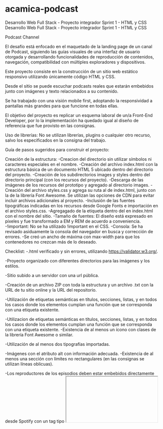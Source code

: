 # acamica-podcast
Desarrollo Web Full Stack - Proyecto integrador Sprint 1 - HTML y CSS
Desarrollo Web Full Stack - Proyecto integrador Sprint 1 - HTML y CSS

Podcast Channel

El desafío está enfocado en el maquetado de la landing page de un canal de Podcast, siguiendo las guías visuales de una interfaz de usuario otorgada y desarrollando funcionalidades de reproducción de contenidos, navegación, compatibilidad con múltiples exploradores y dispositivos.

Este proyecto consiste en la construcción de un sitio web estático responsivo utilizando únicamente código HTML y CSS.

Desde el sitio se puede escuchar podcasts reales que estarán embebidos junto con imágenes y texto relacionados a su contenido.

Se ha trabajado con una visión mobile first, adoptando la responsividad a pantallas más grandes para que funcione en todas ellas.

El objetivo del proyecto es replicar un esquema laboral de un/a Front-End Developer, por lo la implementación ha quedado igual al diseño de referencia que fue provisto en las consignas.

Uso de librerías: No se utilizan librerías, plugins o cualquier otro recurso, salvo los especificados en la consigna del trabajo.


Guía de pasos sugeridos para construir el proyecto: 

Creación de la estructura:
-Creacion del directorio sin utilizar símbolos ni caracteres especiales en el nombre.
-Creación del archivo index.html con la estructura básica de un documento HTML 5 ubícado dentro del directorio del proyecto.
-Creación de los subdirectorios images y styles dentro del directorio principal (con los recursos del proyecto).
-Descarga de las imágenes de los recursos del prototipo y agregado al directorio images.
-Creación del archivo styles.css y agrega su ruta al de index.html, junto con la de la librería Font Awesome. Se utilizan las opciones de CDN para evitar incluir archivos adicionales al proyecto.
-Inclusión de las fuentes tipográficas indicadas en los recursos desde Google Fonts e importación en el archivo styles.css.
-Agregagado de la etiqueta dentro del en index.html con el nombre del sitio.
-Tamaño de fuentes: El diseño está expresado en píxeles y fue transformado a EM y REM de acuerdo a conveniencia.
-!important: No se ha utilizado !important en el CSS.
-Consola: Se ha revisado asiduamente la consola del navegador en busca y corrección de errores.
-Se creó un ancho de máxima con max-width para que los contenedores no crezcan más de lo deseado.


Checklist: 
-.html verificado y sin errores, utilizando https://validator.w3.org/. 

-Proyecto organizado con diferentes directorios para las imágenes y los estilos. 

-Sitio subido a un servidor con una url pública. 

-Creación de un archivo ZIP con toda la estructura y un archivo .txt con la URL de tu sitio online y la URL del repositorio. 

-Utilización de etiquetas semánticas en títulos, secciones, listas, y en todos los casos donde los elementos cumplan una función que se corresponda con una etiqueta existente. 

-Utilizacion de etiquetas semánticas en títulos, secciones, listas, y en todos los casos donde los elementos cumplan una función que se corresponda con una etiqueta existente. -Existencia de al menos un ícono con clases de la librería Font Awesome o similar. 

-Utilización de al menos dos tipografías importadas. 

-Imágenes con el atributo alt con información adecuada. -Existencia de al menos una sección con límites no rectangulares (en las consignas se utilizan líneas oblicuas). 

-Los reproductores de los episodios deben estar embebidos directamente desde Spotify con un tag tipo <iframe>. 
  
-Existencia de al menos una imagen superpuesta con un elemento que no la contenga (en las consignas se muestra el ejemplo de la imagen del teléfono en la sección ‘De dónde venimos’). 

-Existencia de un navbar con menú hamburguesa que se expanda y contraiga dinámicamente utilizando únicamente HTML y CSS. -Contar con anchors que enlacen la barra de navegación con las secciones correspondientes y los íconos de las redes con sitios externos. 

-Existencia de al menos un cambio de estilo a través de hovers.

El objetivo del proyecto es replicar un esquema laboral de un/a Front-End Developer, por lo que el diseño debe ser igual al de referencia.
